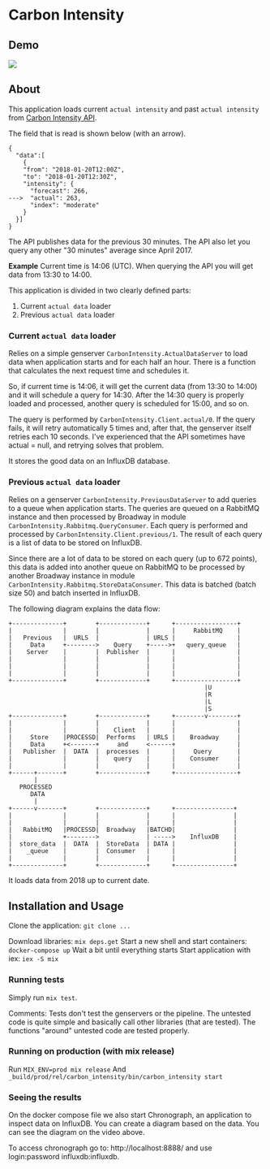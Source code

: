 # Carbon Intensity

## Demo

![](./carbon_intensity_loader.gif)

## About

This application loads current `actual intensity` and past `actual intensity` from [Carbon Intensity API](https://carbon-intensity.github.io/api-definitions/#carbon-intensity-api-v2-0-0).

The field that is read is shown below (with an arrow).
```
{
  "data":[
    {
    "from": "2018-01-20T12:00Z",
    "to": "2018-01-20T12:30Z",
    "intensity": {
      "forecast": 266,
--->  "actual": 263,
      "index": "moderate"
    }
  }]
}
```


The API publishes data for the previous 30 minutes. The API also let you query any other "30 minutes" average since April 2017.

**Example** 
Current time is 14:06 (UTC).
When querying the API you will get data from 13:30 to 14:00.


This application is divided in two clearly defined parts:

1) Current `actual data` loader
2) Previous `actual data` loader

### Current `actual data` loader
Relies on a simple genserver `CarbonIntensity.ActualDataServer` to load data when application starts and for each half an hour. There is a function that calculates the next request time and schedules it.

So, if current time is 14:06, it will get the current data (from 13:30 to 14:00) and it will schedule a query for 14:30. After the 14:30 query is properly loaded and processed, another query is scheduled for 15:00, and so on.

The query is performed by `CarbonIntensity.Client.actual/0`. If the query fails, it will retry automatically 5 times and, after that, the genserver itself retries each 10 seconds. I've experienced that the API sometimes have actual = null, and retrying solves that problem.

It stores the good data on an InfluxDB database.

### Previous `actual data` loader
Relies on a genserver `CarbonIntensity.PreviousDataServer` to add queries to a queue when application starts.
The queries are queued on a RabbitMQ instance and then processed by Broadway in module `CarbonIntensity.Rabbitmq.QueryConsumer`. Each query is performed and processed by `CarbonIntensity.Client.previous/1`. The result of each query is a list of data to be stored on InfluxDB. 

Since there are a lot of data to be stored on each query (up to 672 points), this data is added into another queue on RabbitMQ to be processed by another Broadway instance in module `CarbonIntensity.Rabbitmq.StoreDataConsumer`. This data is batched (batch size 50) and batch inserted in InfluxDB.

The following diagram explains the data flow:
```
+--------------+        +-------------+      +-----------------+
|              |        |             |      |     RabbitMQ    |
|   Previous   |  URLS  |             | URLS |                 |
|     Data     +-------->    Query    +----->+   query_queue   |
|    Server    |        |  Publisher  |      |                 |
|              |        |             |      |                 |
|              |        |             |      |                 |
|              |        |             |      |                 |
+--------------+        +-------------+      +-----------------+
                                                      |U
                                                      |R
                                                      |L
                                                      |S
+--------------+        +-------------+      +--------v--------+
|              |        |             |      |                 |
|              |        |    Client   |      |                 |
|     Store    |PROCESSD|  Performs   | URLS |    Broadway     |
|     Data     +<-------+     and     <------+                 |
|   Publisher  |  DATA  |  processes  |      |     Query       |
|              |        |    query    |      |    Consumer     |
|              |        |             |      |                 |
+------+-------+        +-------------+      +-----------------+
       |
   PROCESSED
      DATA
       |
+------v-------+        +-------------+      +----------------+
|              |        |             |      |                |
|              |        |             |      |                |
|   RabbitMQ   |PROCESSD|  Broadway   |BATCHD|                |
|              +-------->             | ----->    InfluxDB    |
|  store_data  |  DATA  |  StoreData  | DATA |                |
|    _queue    |        |  Consumer   |      |                |
|              |        |             |      |                |
+--------------+        +-------------+      +----------------+

```

It loads data from 2018 up to current date. 

## Installation and Usage

Clone the application: `git clone ...`

Download libraries: `mix deps.get`
Start a new shell and start containers: `docker-compose up`
Wait a bit until everything starts
Start application with iex: `iex -S mix`

### Running tests

Simply run `mix test`.

Comments: Tests don't test the genservers or the pipeline. The untested code is quite simple and basically call other libraries (that are tested). The functions "around" untested code are tested properly.

### Running on production (with mix release)

Run `MIX_ENV=prod mix release`
And `_build/prod/rel/carbon_intensity/bin/carbon_intensity start`

### Seeing the results

On the docker compose file we also start Chronograph, an application to inspect data on InfluxDB. You can create a diagram based on the data. You can see the diagram on the video above.

To access chronograph go to: http://localhost:8888/ and use login:password influxdb:influxdb.









